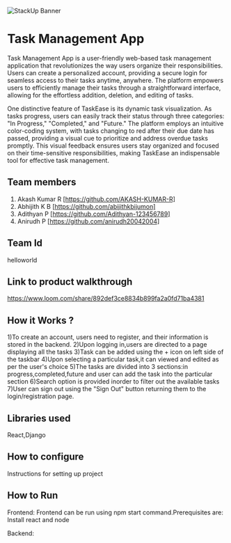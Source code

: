 ![StackUp Banner]([https://tinkerhub.frappe.cloud/files/stackup%20banner.jpeg])
# Task Management App
Task Management App is a user-friendly web-based task management application that revolutionizes the way users organize their responsibilities. Users can create a personalized account, providing a secure login for seamless access to their tasks anytime, anywhere. The platform empowers users to efficiently manage their tasks through a straightforward interface, allowing for the effortless addition, deletion, and editing of tasks.

One distinctive feature of TaskEase is its dynamic task visualization. As tasks progress, users can easily track their status through three categories: "In Progress," "Completed," and "Future." The platform employs an intuitive color-coding system, with tasks changing to red after their due date has passed, providing a visual cue to prioritize and address overdue tasks promptly. This visual feedback ensures users stay organized and focused on their time-sensitive responsibilities, making TaskEase an indispensable tool for effective task management.
## Team members
1. Akash Kumar R [https://github.com/AKASH-KUMAR-R]
2. Abhijith K B [https://github.com/abijithkbijumon]
3. Adithyan P [https://github.com/Adithyan-123456789]
4. Anirudh P [https://github.com/anirudh20042004]
## Team Id
helloworld
## Link to product walkthrough
https://www.loom.com/share/892def3ce8834b899fa2a0fd71ba4381
## How it Works ?
1)To create an account, users need to register, and their information is stored in the backend.
2)Upon logging in,users are directed to a page displaying all the tasks
3)Task can be added using the + icon on left side of the taskbar
4)Upon selecting a particular task,it can viewed and edited as per the user's choice
5)The tasks are divided into 3 sections:in progress,completed,future and user can add the task into the particular section
6)Search option is provided inorder to filter out the available tasks
7)User can sign out using the "Sign Out" button returning them to the login/registration page.

## Libraries used
React,Django
## How to configure
Instructions for setting up project
## How to Run
Frontend: Frontend can be run using npm start command.Prerequisites are: Install react and node

Backend: 
